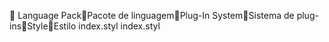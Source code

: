       Language Pack   Pacote de linguagem   Plug-In System   Sistema de plug-ins   Style   Estilo
   index.styl
   index.styl